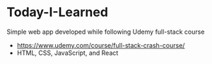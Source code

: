 # Today-I-Learned
Simple web app developed while following Udemy full-stack course
- https://www.udemy.com/course/full-stack-crash-course/
- HTML, CSS, JavaScript, and React
